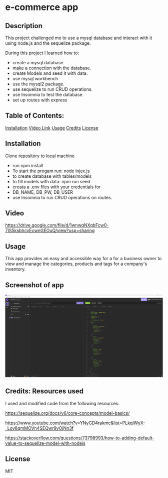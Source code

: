 #  e-commerce app

## Description

This project challenged me to use a mysql database 
and interact with it using node.js and the sequelize package.

During this project I learned how to:

- create a mysql database.
- make a connection with the database.
- create Models and seed it with data.
- use mysql workbench
- use the mysql2 package.
- use sequelize to run CRUD operations.
- use Insomnia to test the database.
- set up routes with express


## Table of Contents:

[Installation](#Installation)
[Video Link](#video)
[Usage](#usage)
[Credits](#credits)
[License](#license)


## Installation 

 Clone repository to local machine
- run npm install
- To start the progam run: node injex.js
- to create database with tables/models
- to fill models with data: npm run seed 
- creata a .env files with your credentials for
- DB_NAME, DB_PW, DB_USER
- use Insomnia to run CRUD operations on routes.
  
## Video

https://drive.google.com/file/d/1wnwqNXqbFcw0-7IS5ksbhcvEcwnGEOuQ/view?usp=sharing


## Usage

This app provides an easy and accessible way for a for a business owner to view and manage the categories, products and tags for a company's inventory.

## Screenshot of app

![Website Screenshot](./images/app_screenshot.jpg)

## Credits: Resources used

I used and modified code from the following resources:

https://sequelize.org/docs/v6/core-concepts/model-basics/

https://www.youtube.com/watch?v=YNyGD4rakmc&list=PLkqiWyX-_Lov8qmMOVn4SEQwr9yOjNn3f

https://stackoverflow.com/questions/73798993/how-to-adding-default-value-to-sequelize-model-with-nodejs









## License

MIT

